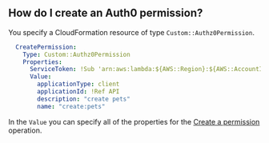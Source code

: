 ## How do I create an Auth0 permission?
You specify a CloudFormation resource of type `Custom::Authz0Permission`.

```yaml
  CreatePermission:
    Type: Custom::Authz0Permission
    Properties:
      ServiceToken: !Sub 'arn:aws:lambda:${AWS::Region}:${AWS::AccountId}:function:cfn-auth0-provider'
      Value:
        applicationType: client
        applicationId: !Ref API
        description: "create pets"
        name: "create:pets"
```

In the `Value` you can specify all of the properties for the [Create a permission](https://auth0.com/docs/api/authorization-extension#create-permission) operation.


